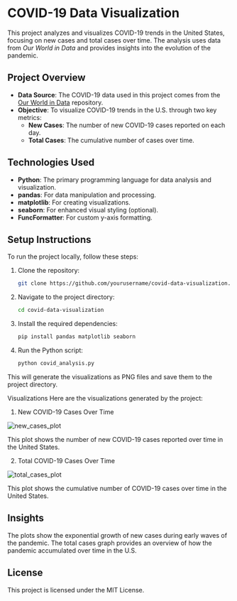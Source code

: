 # COVID-19 Data Visualization

This project analyzes and visualizes COVID-19 trends in the United States, focusing on new cases and total cases over time. The analysis uses data from *Our World in Data* and provides insights into the evolution of the pandemic.

## Project Overview

- **Data Source**: The COVID-19 data used in this project comes from the [Our World in Data](https://github.com/owid/covid-19-data) repository.
- **Objective**: To visualize COVID-19 trends in the U.S. through two key metrics:
  - **New Cases**: The number of new COVID-19 cases reported on each day.
  - **Total Cases**: The cumulative number of cases over time.

## Technologies Used

- **Python**: The primary programming language for data analysis and visualization.
- **pandas**: For data manipulation and processing.
- **matplotlib**: For creating visualizations.
- **seaborn**: For enhanced visual styling (optional).
- **FuncFormatter**: For custom y-axis formatting.

## Setup Instructions

To run the project locally, follow these steps:

1. Clone the repository:
   ```bash
   git clone https://github.com/yourusername/covid-data-visualization.git

2. Navigate to the project directory:
   ```bash
   cd covid-data-visualization
   
4. Install the required dependencies:
   ```bash
   pip install pandas matplotlib seaborn

6. Run the Python script:
   ```bash
   python covid_analysis.py
   
This will generate the visualizations as PNG files and save them to the project directory.

Visualizations
Here are the visualizations generated by the project:

1. New COVID-19 Cases Over Time

![new_cases_plot](https://github.com/user-attachments/assets/ed143750-dc50-4b80-b275-dd5d283560a0)

This plot shows the number of new COVID-19 cases reported over time in the United States.

2. Total COVID-19 Cases Over Time

![total_cases_plot](https://github.com/user-attachments/assets/c10be630-7e2e-4ee6-a479-0b9058d97fd9)

This plot shows the cumulative number of COVID-19 cases over time in the United States.

## Insights

The plots show the exponential growth of new cases during early waves of the pandemic.
The total cases graph provides an overview of how the pandemic accumulated over time in the U.S.
## License

This project is licensed under the MIT License.

